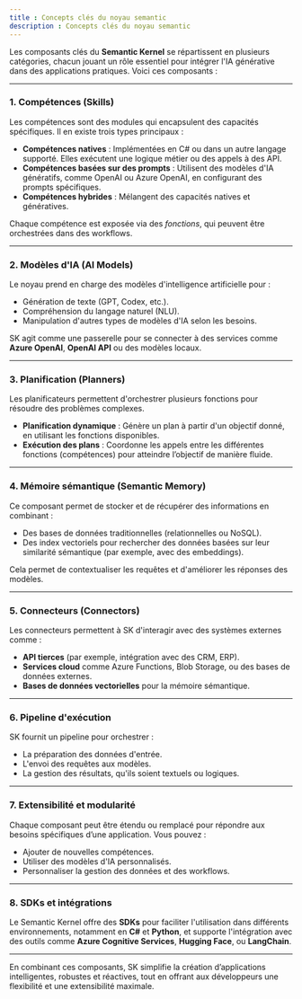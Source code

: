 ```yaml
---
title : Concepts clés du noyau semantic
description : Concepts clés du noyau semantic
---
```


Les composants clés du **Semantic Kernel** se répartissent en plusieurs catégories, chacun jouant un rôle essentiel pour intégrer l'IA générative dans des applications pratiques. Voici ces composants :  

---

### 1. **Compétences (Skills)**  

Les compétences sont des modules qui encapsulent des capacités spécifiques. Il en existe trois types principaux :  

- **Compétences natives** : Implémentées en C# ou dans un autre langage supporté. Elles exécutent une logique métier ou des appels à des API.  
- **Compétences basées sur des prompts** : Utilisent des modèles d'IA génératifs, comme OpenAI ou Azure OpenAI, en configurant des prompts spécifiques.  
- **Compétences hybrides** : Mélangent des capacités natives et génératives.  

Chaque compétence est exposée via des *fonctions*, qui peuvent être orchestrées dans des workflows.

---

### 2. **Modèles d'IA (AI Models)**  

Le noyau prend en charge des modèles d'intelligence artificielle pour :  

- Génération de texte (GPT, Codex, etc.).  
- Compréhension du langage naturel (NLU).  
- Manipulation d'autres types de modèles d'IA selon les besoins.  

SK agit comme une passerelle pour se connecter à des services comme **Azure OpenAI**, **OpenAI API** ou des modèles locaux.

---

### 3. **Planification (Planners)**  

Les planificateurs permettent d'orchestrer plusieurs fonctions pour résoudre des problèmes complexes.  

- **Planification dynamique** : Génère un plan à partir d'un objectif donné, en utilisant les fonctions disponibles.  
- **Exécution des plans** : Coordonne les appels entre les différentes fonctions (compétences) pour atteindre l’objectif de manière fluide.  

---

### 4. **Mémoire sémantique (Semantic Memory)**  

Ce composant permet de stocker et de récupérer des informations en combinant :  

- Des bases de données traditionnelles (relationnelles ou NoSQL).  
- Des index vectoriels pour rechercher des données basées sur leur similarité sémantique (par exemple, avec des embeddings).  

Cela permet de contextualiser les requêtes et d'améliorer les réponses des modèles.

---

### 5. **Connecteurs (Connectors)**  

Les connecteurs permettent à SK d'interagir avec des systèmes externes comme :  

- **API tierces** (par exemple, intégration avec des CRM, ERP).  
- **Services cloud** comme Azure Functions, Blob Storage, ou des bases de données externes.  
- **Bases de données vectorielles** pour la mémoire sémantique.

---

### 6. **Pipeline d'exécution**  

SK fournit un pipeline pour orchestrer :  

- La préparation des données d'entrée.  
- L'envoi des requêtes aux modèles.  
- La gestion des résultats, qu'ils soient textuels ou logiques.  

---

### 7. **Extensibilité et modularité**  

Chaque composant peut être étendu ou remplacé pour répondre aux besoins spécifiques d’une application. Vous pouvez :  

- Ajouter de nouvelles compétences.  
- Utiliser des modèles d'IA personnalisés.  
- Personnaliser la gestion des données et des workflows.  

---

### 8. **SDKs et intégrations**  

Le Semantic Kernel offre des **SDKs** pour faciliter l'utilisation dans différents environnements, notamment en **C#** et **Python**, et supporte l'intégration avec des outils comme **Azure Cognitive Services**, **Hugging Face**, ou **LangChain**.  

---

En combinant ces composants, SK simplifie la création d’applications intelligentes, robustes et réactives, tout en offrant aux développeurs une flexibilité et une extensibilité maximale.  
